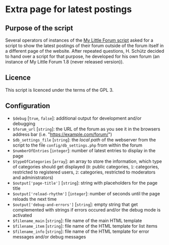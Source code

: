 # Extra page for latest postings

## Purpose of the script

Several operators of instances of the [My Little Forum script](https://mylittleforum.net/) asked for a script to show the latest postings of their forum outside of the forum itself in a different page of the website. After repeated questions, H. Schütz decided to hand over a script for that purpose, he developed for his own forum (an instance of My Little Forum 1.8 (never released version)).

## Licence

This script is licenced under the terms of the GPL 3.

## Configuration

- `$debug` [`true`, `false`]: additional output for development and/or debugging
- `$forum_url` [`string`]: the URL of the forum as you see it in the browsers address bar (i.e. "https://example.com/forum/")
- `$db_settings_file` [`string`]: the *local path* of the webserver from the script to the file `config/db_settings.php` from within the forum
- `$numberOfEntries` [`integer`]: number of latest entries to display in the page
- `$typeOfCategories` [`array`]: an array to store the information, which type of categories should get displayed (`0`: public categories, `1`: categories, restricted to registered users, `2`: categories, restricted to moderators and administrators)
- `$output['page-title']` [`string`]: string with placeholders for the page title
- `$output['reload-rhythm']` [`integer`]: number of seconds until the page reloads the next time
- `$output['debug-and-errors']` [`string`]: empty string that get complemented with strings if errors occured and/or the debug mode is activated
- `$filename_main` [`string`]: file name of the main HTML template
- `$filename_item` [`string`]: file name of the HTML template for list items
- `$filename_info` [`string`]: file name of the HTML template for error messages and/or debug messages
